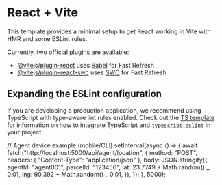 # React + Vite

This template provides a minimal setup to get React working in Vite with HMR and some ESLint rules.

Currently, two official plugins are available:

- [@vitejs/plugin-react](https://github.com/vitejs/vite-plugin-react/blob/main/packages/plugin-react) uses [Babel](https://babeljs.io/) for Fast Refresh
- [@vitejs/plugin-react-swc](https://github.com/vitejs/vite-plugin-react/blob/main/packages/plugin-react-swc) uses [SWC](https://swc.rs/) for Fast Refresh

## Expanding the ESLint configuration

If you are developing a production application, we recommend using TypeScript with type-aware lint rules enabled. Check out the [TS template](https://github.com/vitejs/vite/tree/main/packages/create-vite/template-react-ts) for information on how to integrate TypeScript and [`typescript-eslint`](https://typescript-eslint.io) in your project.

// Agent device example (mobile/CLI)
setInterval(async () => {
await fetch("http://localhost:5000/api/agent/location", {
method: "POST",
headers: { "Content-Type": "application/json" },
body: JSON.stringify({
agentId: "agent001",
parcelId: "123456",
lat: 23.7749 + Math.random() _ 0.01,
lng: 90.392 + Math.random() _ 0.01,
}),
});
}, 5000);
